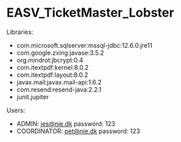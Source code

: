 # EASV_TicketMaster_Lobster

Libraries:
- com.microsoft.sqlserver:mssql-jdbc:12.6.0.jre11
- com.google.zxing:javase:3.5.2
- org.mindrot:jbcrypt:0.4
- com.itextpdf:kernel:8.0.2
- com.itextpdf:layout:8.0.2
- javax.mail:javax.mail-api:1.6.2
- com.resend:resend-java:2.2.1
- junit.jupiter

Users:
- ADMIN: jes@nie.dk password: 123 
- COORDINATOR: pet@nie.dk password: 123

